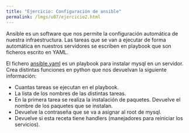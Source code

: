 ```yaml
---
title: "Ejercicio: Configuración de ansible"
permalink: /lmgs/u07/ejercicio2.html
---
```


Ansible es un software que nos permite la configuración automática de nuestra infraestructura. Las tareas que se van a ejecutar de forma automática en nuestros servidores se escriben en playbook que son ficheros escrito en YAML.

El fichero [ansible.yaml](fich/ansible.yaml.zip) es un playbook para instalar mysql en un servidor. Crea distintas funciones en python que nos devuelvan la siguiente información:

* Cuantas tareas se ejecutan en el playbook.
* La lista de los nombres de las distintas tareas.
* En la primera tarea se realiza la instalación de paquetes. Devuelve el nombre de los paquetes que se instalan.
* Devuelve la contraseña que se va a asignar al root de mysql.
* Devuelve si esta receta tiene handlers (manejadores para reiniciar los servicios).

